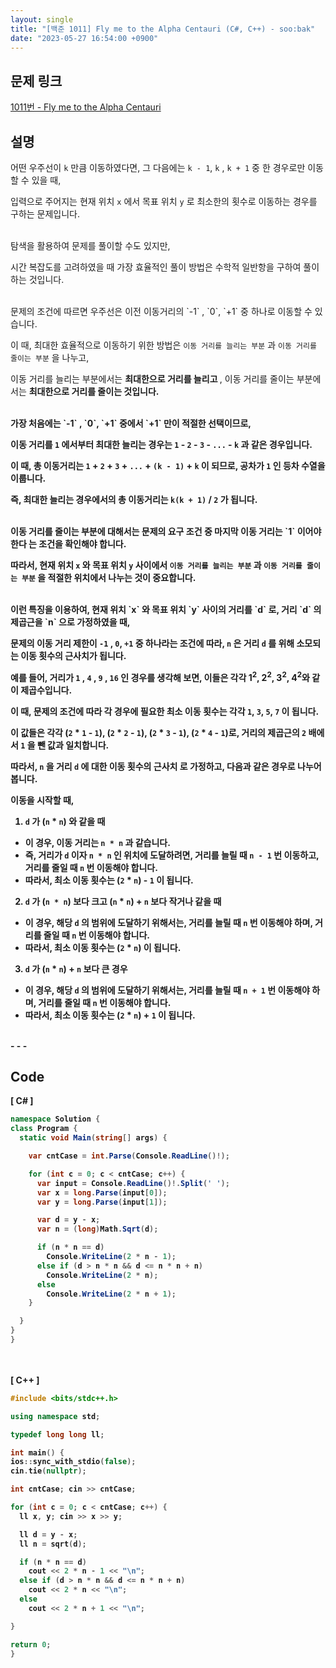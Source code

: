 ```yaml
---
layout: single
title: "[백준 1011] Fly me to the Alpha Centauri (C#, C++) - soo:bak"
date: "2023-05-27 16:54:00 +0900"
---
```


## 문제 링크
  [1011번 - Fly me to the Alpha Centauri](https://www.acmicpc.net/problem/1011)

## 설명
어떤 우주선이 `k` 만큼 이동하였다면, 그 다음에는 `k - 1`, `k` , `k + 1` 중 한 경우로만 이동할 수 있을 때, <br>

입력으로 주어지는 현재 위치 `x` 에서 목표 위치 `y` 로 최소한의 횟수로 이동하는 경우를 구하는 문제입니다. <br>
<br>

탐색을 활용하여 문제를 풀이할 수도 있지만, <br>

시간 복잡도를 고려하였을 때 가장 효율적인 풀이 방법은 수학적 일반항을 구하여 풀이하는 것입니다. <br>

<br>
문제의 조건에 따르면 우주선은 이전 이동거리의 `-1` , `0`, `+1` 중 하나로 이동할 수 있습니다. <br>

이 때, 최대한 효율적으로 이동하기 위한 방법은 `이동 거리를 늘리는 부분` 과 `이동 거리를 줄이는 부분` 을 나누고, <br>

이동 거리를 늘리는 부분에서는 <b> 최대한으로 거리를 늘리고 </b>, 이동 거리를 줄이는 부분에서는 <b> 최대한으로 거리를 줄이는 것입니다. <br>

<br>
가장 처음에는 `-1` , `0`, `+1` 중에서 `+1` 만이 적절한 선택이므로, <br>

이동 거리를 `1` 에서부터 최대한 늘리는 경우는 `1` - `2` - `3` - `...` - `k` 과 같은 경우입니다. <br>

이 때, 총 이동거리는 `1` + `2` + `3` + `...` + `(k - 1)` + `k` 이 되므로, 공차가 `1` 인 등차 수열을 이룹니다. <br>

즉, 최대한 늘리는 경우에서의 총 이동거리는 `k(k + 1)` / `2` 가 됩니다. <br>

<br>
이동 거리를 줄이는 부분에 대해서는 문제의 요구 조건 중 <b>마지막 이동 거리는</b> `1` <b> 이어야 한다</b> 는 조건을 확인해야 합니다. <br>

따라서, 현재 위치 `x` 와 목표 위치 `y` 사이에서 `이동 거리를 늘리는 부분` 과 `이동 거리를 줄이는 부분` 을 적절한 위치에서 나누는 것이 중요합니다. <br>

<br>
이런 특징을 이용하여, 현재 위치 `x` 와 목표 위치 `y` 사이의 거리를 `d` 로, 거리 `d` 의 제곱근을 `n` 으로 가정하였을 때,<br>

문제의 이동 거리 제한이 `-1` , `0`, `+1` 중 하나라는 조건에 따라, `n` 은 거리 `d` 를 위해 소모되는 이동 횟수의 근사치가 됩니다. <br>

예를 들어, 거리가 `1` , `4` , `9` , `16` 인 경우를 생각해 보면, 이들은 각각 1<sup>2</sup>, 2<sup>2</sup>, 3<sup>2</sup>, 4<sup>2</sup>와 같이 제곱수입니다. <br>

이 때, 문제의 조건에 따라 각 경우에 필요한 최소 이동 횟수는 각각 `1`, `3`, `5`, `7` 이 됩니다.<br>

이 값들은 각각 (`2` * `1` - `1`), (`2` * `2` - `1`), (`2` * `3` - `1`), (`2` * `4` - `1`)로, 거리의 제곱근의 `2` 배에서 `1` 을 뺀 값과 일치합니다.<br>

따라서, `n` 을 거리 `d` 에 대한 이동 횟수의 <b> 근사치 </b> 로 가정하고, 다음과 같은 경우로 나누어 봅니다. <br>

이동을 시작할 때, <br>

1.  `d` 가 (`n` * `n`) 와 같을 때 <br>
  - 이 경우, 이동 거리는 `n * n` 과 같습니다. <br>
  - 즉, 거리가 `d` 이자 `n * n` 인 위치에 도달하려면, 거리를 늘릴 때 `n - 1` 번 이동하고, 거리를 줄일 때 `n` 번 이동해야 합니다. <br>
  - 따라서, 최소 이동 횟수는 (`2` * `n`) - `1` 이 됩니다. <br>

2. `d` 가 (`n * n`) 보다 크고 (`n` * `n`) + `n` 보다 작거나 같을 때 <br>
  - 이 경우, 해당 `d` 의 범위에 도달하기 위해서는, 거리를 늘릴 때 `n` 번 이동해야 하며, 거리를 줄일 때 `n` 번 이동해야 합니다. <br>
  - 따라서, 최소 이동 횟수는 (`2` * `n`) 이 됩니다. <br>

3. `d` 가 (`n` * `n`) + `n` 보다 큰 경우
  - 이 경우, 해당 `d` 의 범위에 도달하기 위해서는, 거리를 늘릴 때 `n + 1` 번 이동해야 하며, 거리를 줄일 때 `n` 번 이동해야 합니다. <br>
  - 따라서, 최소 이동 횟수는 (`2` * `n`) + `1` 이 됩니다. <br>


<br>
- - -

## Code
<b>[ C# ] </b>
<br>

  ```c#
namespace Solution {
  class Program {
    static void Main(string[] args) {

      var cntCase = int.Parse(Console.ReadLine()!);

      for (int c = 0; c < cntCase; c++) {
        var input = Console.ReadLine()!.Split(' ');
        var x = long.Parse(input[0]);
        var y = long.Parse(input[1]);

        var d = y - x;
        var n = (long)Math.Sqrt(d);

        if (n * n == d)
          Console.WriteLine(2 * n - 1);
        else if (d > n * n && d <= n * n + n)
          Console.WriteLine(2 * n);
        else
          Console.WriteLine(2 * n + 1);
      }

    }
  }
}
  ```
<br><br>
<b>[ C++ ] </b>
<br>

  ```c++
#include <bits/stdc++.h>

using namespace std;

typedef long long ll;

int main() {
  ios::sync_with_stdio(false);
  cin.tie(nullptr);

  int cntCase; cin >> cntCase;

  for (int c = 0; c < cntCase; c++) {
    ll x, y; cin >> x >> y;

    ll d = y - x;
    ll n = sqrt(d);

    if (n * n == d)
      cout << 2 * n - 1 << "\n";
    else if (d > n * n && d <= n * n + n)
      cout << 2 * n << "\n";
    else
      cout << 2 * n + 1 << "\n";

  }

  return 0;
}
  ```
